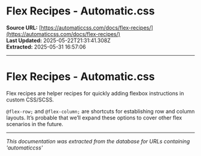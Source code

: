 # Flex Recipes - Automatic.css

**Source URL:** [https://automaticcss.com/docs/flex-recipes/](https://automaticcss.com/docs/flex-recipes/)  
**Last Updated:** 2025-05-22T21:31:41.308Z  
**Extracted:** 2025-05-31 16:57:06

---

# Flex Recipes - Automatic.css

Flex recipes are helper recipes for quickly adding flexbox instructions in custom CSS/SCSS.

`@flex-row;` and `@flex-column;` are shortcuts for establishing row and column layouts. It’s probable that we’ll expand these options to cover other flex scenarios in the future.

---

*This documentation was extracted from the database for URLs containing 'automaticcss'*
